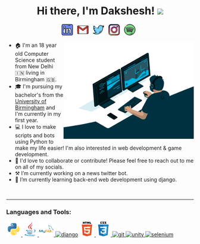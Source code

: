<div align="center">
   <h1>Hi there, I'm Dakshesh! <img src="https://media.giphy.com/media/hvRJCLFzcasrR4ia7z/giphy.gif" width="25px"> </h1>
</div>


<p align='center'>
<a href="https://www.linkedin.com/in/dakshesh-pandey-0b259124b/"><img height="30" src="https://github.com/dcsp3/dcsp3/blob/main/src/linkedin.png"></a>&nbsp;&nbsp;
<a href="mailto:daksheshpandey@gmail.com"><img height="30" src="https://github.com/dcsp3/dcsp3/blob/main/src/gmail.png"></a>&nbsp;&nbsp;
<a href="https://www.twitter.com/daksheeesh"><img height="30" src="https://github.com/dcsp3/dcsp3/blob/main/src/twitter.png"></a>&nbsp;&nbsp;
<a href="https://www.instagram.com/pandeyy13"><img height="30" src="https://github.com/dcsp3/dcsp3/blob/main/src/instagram.png"></a>&nbsp;&nbsp;
<a href="https://open.spotify.com/user/hjylvuncymq3sd4era98ywamy"><img height="30" src="https://github.com/dcsp3/dcsp3/blob/main/src/spotify.png"></a>&nbsp;&nbsp;
</p>

<img src="https://github.com/dcsp3/dcsp3/blob/main/src/code.gif" alt="coder gif" align="right" width="350" height="auto" />

- 🏠 I'm an 18 year old Computer Science student from New Delhi 🇮🇳 living in Birmingham 🇬🇧. <br>
- 🎓 I'm pursuing my bachelor's from the [University of Birmingham](https://www.birmingham.ac.uk) and I'm currently in my first year. <br>
- 💻 I love to make scripts and bots using Python to make my life easier! I'm also interested in web development & game development. 
- 💬 I'd love to collaborate or contribute! Please feel free to reach out to me on all of my socials.
- ⚒️ I’m currently working on a news twitter bot.
- 📖 I’m currently learning back-end web development using django.

<br>
<hr>

<h3 align="left">Languages and Tools:</h3>
<p align="left">
<a href="https://www.python.org" target="_blank" rel="noreferrer"> <img src="https://raw.githubusercontent.com/devicons/devicon/master/icons/python/python-original.svg" alt="python" width="40" height="40"/> </a> 
<a href="https://www.java.com" target="_blank" rel="noreferrer"> <img src="https://raw.githubusercontent.com/devicons/devicon/master/icons/java/java-original.svg" alt="java" width="40" height="40"/> </a>
<a href="https://www.mysql.com/" target="_blank" rel="noreferrer"> <img src="https://raw.githubusercontent.com/devicons/devicon/master/icons/mysql/mysql-original-wordmark.svg" alt="mysql" width="40" height="40"/> </a>
<a href="https://www.djangoproject.com/" target="_blank" rel="noreferrer"> <img src="https://cdn.worldvectorlogo.com/logos/django.svg" alt="django" width="40" height="40"/></a> 
<a href="https://www.w3.org/html/" target="_blank" rel="noreferrer"> <img src="https://raw.githubusercontent.com/devicons/devicon/master/icons/html5/html5-original-wordmark.svg" alt="html5" width="40" height="40"/> </a> 
<a href="https://www.w3schools.com/css/" target="_blank" rel="noreferrer"> <img src="https://raw.githubusercontent.com/devicons/devicon/master/icons/css3/css3-original-wordmark.svg" alt="css3" width="40" height="40"/> </a> 
<a href="https://git-scm.com/" target="_blank" rel="noreferrer"> <img src="https://www.vectorlogo.zone/logos/git-scm/git-scm-icon.svg" alt="git" width="40" height="40"/> </a> 
<a href="https://unity.com/" target="_blank" rel="noreferrer"> <img src="https://www.vectorlogo.zone/logos/unity3d/unity3d-icon.svg" alt="unity" width="40" height="40"/> </a> 
<a href="https://www.selenium.dev" target="_blank" rel="noreferrer"> <img src="https://raw.githubusercontent.com/detain/svg-logos/780f25886640cef088af994181646db2f6b1a3f8/svg/selenium-logo.svg" alt="selenium" width="40" height="40"/> </a>
</p>

